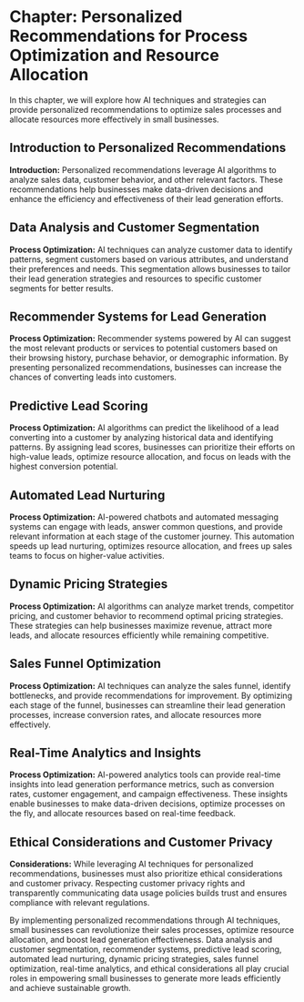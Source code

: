 Chapter: Personalized Recommendations for Process Optimization and Resource Allocation
======================================================================================

In this chapter, we will explore how AI techniques and strategies can provide personalized recommendations to optimize sales processes and allocate resources more effectively in small businesses.

Introduction to Personalized Recommendations
--------------------------------------------

**Introduction:** Personalized recommendations leverage AI algorithms to analyze sales data, customer behavior, and other relevant factors. These recommendations help businesses make data-driven decisions and enhance the efficiency and effectiveness of their lead generation efforts.

Data Analysis and Customer Segmentation
---------------------------------------

**Process Optimization:** AI techniques can analyze customer data to identify patterns, segment customers based on various attributes, and understand their preferences and needs. This segmentation allows businesses to tailor their lead generation strategies and resources to specific customer segments for better results.

Recommender Systems for Lead Generation
---------------------------------------

**Process Optimization:** Recommender systems powered by AI can suggest the most relevant products or services to potential customers based on their browsing history, purchase behavior, or demographic information. By presenting personalized recommendations, businesses can increase the chances of converting leads into customers.

Predictive Lead Scoring
-----------------------

**Process Optimization:** AI algorithms can predict the likelihood of a lead converting into a customer by analyzing historical data and identifying patterns. By assigning lead scores, businesses can prioritize their efforts on high-value leads, optimize resource allocation, and focus on leads with the highest conversion potential.

Automated Lead Nurturing
------------------------

**Process Optimization:** AI-powered chatbots and automated messaging systems can engage with leads, answer common questions, and provide relevant information at each stage of the customer journey. This automation speeds up lead nurturing, optimizes resource allocation, and frees up sales teams to focus on higher-value activities.

Dynamic Pricing Strategies
--------------------------

**Process Optimization:** AI algorithms can analyze market trends, competitor pricing, and customer behavior to recommend optimal pricing strategies. These strategies can help businesses maximize revenue, attract more leads, and allocate resources efficiently while remaining competitive.

Sales Funnel Optimization
-------------------------

**Process Optimization:** AI techniques can analyze the sales funnel, identify bottlenecks, and provide recommendations for improvement. By optimizing each stage of the funnel, businesses can streamline their lead generation processes, increase conversion rates, and allocate resources more effectively.

Real-Time Analytics and Insights
--------------------------------

**Process Optimization:** AI-powered analytics tools can provide real-time insights into lead generation performance metrics, such as conversion rates, customer engagement, and campaign effectiveness. These insights enable businesses to make data-driven decisions, optimize processes on the fly, and allocate resources based on real-time feedback.

Ethical Considerations and Customer Privacy
-------------------------------------------

**Considerations:** While leveraging AI techniques for personalized recommendations, businesses must also prioritize ethical considerations and customer privacy. Respecting customer privacy rights and transparently communicating data usage policies builds trust and ensures compliance with relevant regulations.

By implementing personalized recommendations through AI techniques, small businesses can revolutionize their sales processes, optimize resource allocation, and boost lead generation effectiveness. Data analysis and customer segmentation, recommender systems, predictive lead scoring, automated lead nurturing, dynamic pricing strategies, sales funnel optimization, real-time analytics, and ethical considerations all play crucial roles in empowering small businesses to generate more leads efficiently and achieve sustainable growth.
